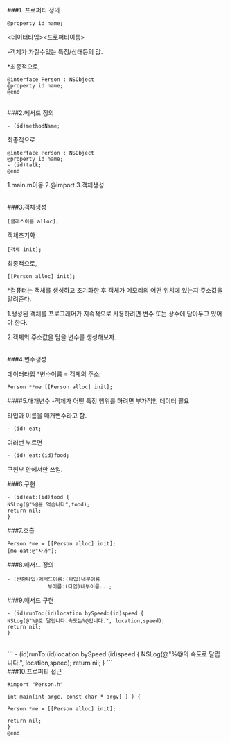 

###1. 프로퍼티 정의
```
@property id name;
```
 <데이터타입><프로퍼티이름>
              

-객체가 가질수있는 특징/상태등의 값.

*최종적으로,

```
@interface Person : NSObject
@property id name;
@end
```


<br>
###2.메서드 정의

```
- (id)methodName;
```

최종적으로

```
@interface Person : NSObject
@property id name;
- (id)talk;
@end
```


1.main.m이동
2.@import
3.객체생성

<br>
###3.객체생성

```
[클래스이름 alloc];
```

객체초기화
```
[객체 init];
```

최종적으로,
```
[[Person alloc] init];
```

*컴퓨터는 객체를 생성하고 초기화한 후 객체가 메모리의 어떤 위치에 있는지 주소값을 알려준다.

1.생성된 객체를 프로그래머가 지속적으로 사용하려면 변수 또는 상수에 담아두고 있어야 한다.

2.객체의 주소값을 담을 변수를 생성해보자.


<br>
###4.변수생성

데이터타입 *변수이름 = 객체의 주소;

```
Person **me [[Person alloc] init];
```


####5.매개변수
-객체가 어떤 특정 행위를 하려면 부가적인 데이터 필요

타입과 이름을 매개변수라고 함.

```
- (id) eat;
```

여러번 부르면 

```
- (id) eat:(id)food;
```

구현부 안에서만 쓰임.

###6.구현

```
- (id)eat:(id)food {
NSLog(@"%@을 먹습니다",food);
return nil;
}
```

###7.호출

```
Person *me = [[Person alloc] init];
[me eat:@"사과"];
```

###8.매서드 정의

```
- (반환타입)메서드이름:(타입)내부이름
             부이름:(타입)내부이름...;
```

###9.매서드 구현

```
- (id)runTo:(id)location bySpeed:(id)speed {
NSLog(@"%@로 달립니다.속도는%@입니다.", location,speed);
return nil;
}
```

<br>
```
- (id)runTo:(id)location bySpeed:(id)speed {
NSLog(@"%@의 속도로 달립니다.", location,speed);
return nil;
}
```

<br>
###10.프로퍼티 접근

```
#import "Person.h"

int main(int argc, const char * argv[ ] ) {

Person *me = [[Person alloc] init];

return nil;
}
@end
```



















